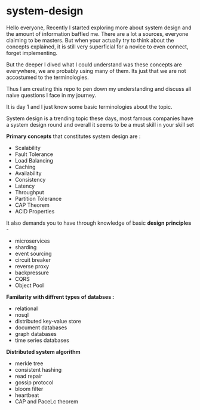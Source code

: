 # system-design

Hello everyone, 
Recently I started exploring more about system design and the amount of information baffled me. There are a lot a sources, everyone claiming to be masters.
But when your actually try to think about the concepts explained, it is still very superficial for a novice to even connect, forget implementing.

But the deeper I dived what I could understand was these concepts are everywhere, we are probably using many of them. 
Its just that we are not accostumed to the terminologies.

Thus I am creating this repo to pen down my understanding and discuss all naive questions I face in my journey.

It is day 1 and I just know some basic terminologies about the topic.

System design is a trending topic these days, most famous companies have a system design round and overall it seems to be a must skill in your skill set


**Primary concepts** that constitutes system design are : 

- Scalability
- Fault Tolerance
- Load Balancing
- Caching
- Availability
- Consistency
- Latency
- Throughput
- Partition Tolerance
- CAP Theorem
- ACID Properties


It also demands you to have through knowledge of basic **design principles** -
- microservices
- sharding
- event sourcing
- circuit breaker
- reverse proxy
- backpressure
- CQRS
- Object Pool

**Familarity with diffrent types of databses :**

- relational 
- nosql
- distributed key-value store
- document databases
- graph databases
- time series databases

**Distributed system algorithm**

- merkle tree
- consistent hashing
- read repair
- gossip protocol
- bloom filter
- heartbeat
- CAP and PaceLc theorem


